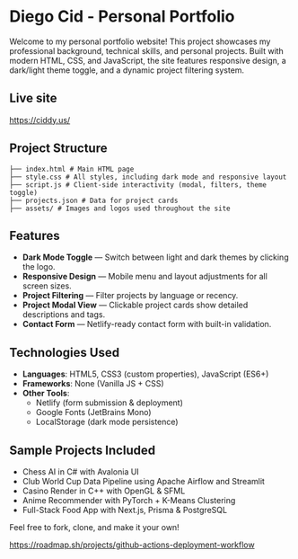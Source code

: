 # Diego Cid - Personal Portfolio

Welcome to my personal portfolio website! This project showcases my professional background, technical skills, and personal projects. Built with modern HTML, CSS, and JavaScript, the site features responsive design, a dark/light theme toggle, and a dynamic project filtering system.

## Live site

https://ciddy.us/

## Project Structure

```
├── index.html # Main HTML page
├── style.css # All styles, including dark mode and responsive layout
├── script.js # Client-side interactivity (modal, filters, theme toggle)
├── projects.json # Data for project cards
├── assets/ # Images and logos used throughout the site
```

## Features

- **Dark Mode Toggle** — Switch between light and dark themes by clicking the logo.
- **Responsive Design** — Mobile menu and layout adjustments for all screen sizes.
- **Project Filtering** — Filter projects by language or recency.
- **Project Modal View** — Clickable project cards show detailed descriptions and tags.
- **Contact Form** — Netlify-ready contact form with built-in validation.

## Technologies Used

- **Languages**: HTML5, CSS3 (custom properties), JavaScript (ES6+)
- **Frameworks**: None (Vanilla JS + CSS)
- **Other Tools**:
  - Netlify (form submission & deployment)
  - Google Fonts (JetBrains Mono)
  - LocalStorage (dark mode persistence)

## Sample Projects Included

- Chess AI in C# with Avalonia UI
- Club World Cup Data Pipeline using Apache Airflow and Streamlit
- Casino Render in C++ with OpenGL & SFML
- Anime Recommender with PyTorch + K-Means Clustering
- Full-Stack Food App with Next.js, Prisma & PostgreSQL

Feel free to fork, clone, and make it your own!

https://roadmap.sh/projects/github-actions-deployment-workflow